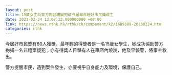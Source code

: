 ```yaml
---
layout: post
title: 15歲女生助警方拘非禮疑犯成今屆最年輕好市民獎得主
date: 2023-02-24 12:07:22.000000000 +08:00
link: https://news.rthk.hk/rthk/ch/component/k2/1689309-20230224.htm
categories: rthk
---
```


今屆好市民獎有80人獲獎，最年輕的得獎者是一名15歲女學生，她成功協助警方拘捕一名非禮案疑犯；亦有得獎人目擊有人在車廂內燒炭，他及早報警，將事主救出。

警方提醒市民，遇到案件發生，亦要視乎自身能力及環境，保護自己。
